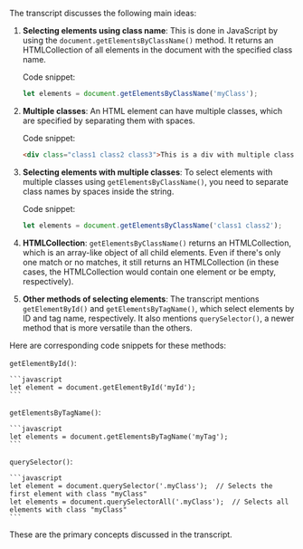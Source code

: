 The transcript discusses the following main ideas:

1. **Selecting elements using class name**: This is done in JavaScript by using the `document.getElementsByClassName()` method. It returns an HTMLCollection of all elements in the document with the specified class name.

    Code snippet:

    ```javascript
    let elements = document.getElementsByClassName('myClass');
    ```

2. **Multiple classes**: An HTML element can have multiple classes, which are specified by separating them with spaces.

    Code snippet:

    ```html
    <div class="class1 class2 class3">This is a div with multiple classes</div>
    ```

3. **Selecting elements with multiple classes**: To select elements with multiple classes using `getElementsByClassName()`, you need to separate class names by spaces inside the string.

    Code snippet:

    ```javascript
    let elements = document.getElementsByClassName('class1 class2');
    ```
   
4. **HTMLCollection**: `getElementsByClassName()` returns an HTMLCollection, which is an array-like object of all child elements. Even if there's only one match or no matches, it still returns an HTMLCollection (in these cases, the HTMLCollection would contain one element or be empty, respectively).

5. **Other methods of selecting elements**: The transcript mentions `getElementById()` and `getElementsByTagName()`, which select elements by ID and tag name, respectively. It also mentions `querySelector()`, a newer method that is more versatile than the others.

Here are corresponding code snippets for these methods:

   `getElementById()`:

    ```javascript
    let element = document.getElementById('myId');
    ```

   `getElementsByTagName()`:

    ```javascript
    let elements = document.getElementsByTagName('myTag');
    ```

   `querySelector()`:

    ```javascript
    let element = document.querySelector('.myClass');  // Selects the first element with class "myClass"
    let elements = document.querySelectorAll('.myClass');  // Selects all elements with class "myClass"
    ```

These are the primary concepts discussed in the transcript.